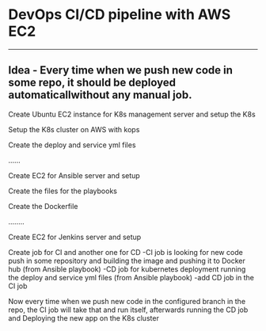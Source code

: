 # DevOps CI/CD pipeline with AWS EC2

------
Idea - Every time when we push new code in some repo, it should be deployed automaticallwithout any manual job.
------

Create Ubuntu EC2 instance for K8s management server and setup the K8s

Setup the K8s cluster on AWS with kops

Create the deploy and service yml files

......

Create EC2 for Ansible server and setup

Create the files for the playbooks

Create the Dockerfile

........

Create EC2 for Jenkins server and setup

Create job for CI and another one for CD 
-CI job is looking for new code push in some repository and building the image and pushing it to Docker hub (from Ansible playbook)
-CD job for kubernetes deployment running the deploy and service yml files (from Ansible playbook)
-add CD job in the CI job

Now every time when we push new code in the configured branch in the repo, 
the CI job will take that and run itself, afterwards running the CD job and 
Deploying the new app on the K8s cluster




